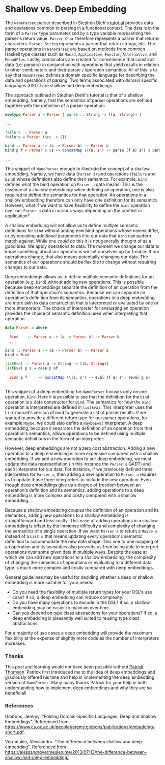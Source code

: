 # Shallow vs. Deep Embedding

The `NanoParsec` parser described in Stephen Dieh's [tutorial](http://dev.stephendiehl.com/fun/002_parsers.html)
provides data and operations common to parsing in a functional context. The data is in the form of a `Parser` type
parameterized by a type variable representing the parser's return value. `Parser Char` therefore represents a parser that returns
characters. `Parser String` represents a parser that return strings, etc. The parser operations in `NanoParsec` are based on methods
from common Haskell type classes such as `Monad`, `Applicative`, `Functor`, `Alternative`, and `MonadPlus`. Lastly, combinators are
created for convenience that construct data (i.e. parsers) in conjunction with operations that yield results in relation to other
combinators and their parser / operation semantics. All of this is to say that `NanoParsec` defines a domain specific language for
describing the data and operations of parsing. Two terms associated with domain specific languages (DSLs) are shallow and deep
embeddings.

The approach outlined in Stephen Diehl's tutorial is that of a shallow embedding. Namely, that the semantics of parser operations are
defined together with the definition of a parser operation:

```haskell
newtype Parser a = Parser { parse :: String -> [(a, String)] }

...

failure :: Parser a
failure = Parser (\cs -> [])

bind :: Parser a -> (a -> Parser b) -> Parser b
bind p f = Parser $ \s -> concatMap (\(a, s') -> parse (f a) s') $ parse p s

...
```

This snippet of `NanoParsec`  enough to illustrate the concept of a shallow embedding. Namely, we have data (`Parser a`)
and operations (`failure` and `bind`) whose definitions also define their semantics. For example, `bind` defines what the bind
operation on `Parser a` data means. This is the essence of a shallow embedding: when defining an operation, one is also required
to define the semantics for that operation. An operations in a shallow embedding therefore can only have one definition for its semantics.
However, what if we want to have flexibility to define the `bind` operation over our `Parser a` data in various ways depending on the context or application?

A shallow embedding will not allow us to define multiple semantic definitions for `bind` without adding new bind operations whose names differ, or by encoding
additional parameters into our data that `bind` can pattern match against. While one _could_ do this it is not generally thought of as a good idea. We apply
operations to data. The moment we change our data to know something about our operations we set ourselves up for trouble. If our operations change, that also means
potentially changing our data. The semantics of our operations should be flexible to change without requiring changes to our data.

Deep embeddings allows us to define multiple semantic definitions for an operation (e.g. `bind`) without adding new operations. This is possible because deep embeddings
separate the definition of an operation from the definition of that operation's semantics. Because we can separate an operation's definition from its semantics, operations
in a deep embedding are more akin to data construction that is interpreted or evaluated by one or more interpreters. The choice of interpreter for evaluating an operation
provides the choice of semantic definition used when interpreting that operation.

```haskell
data Parser a where
  ...
  Bind    :: Parser a -> (a -> Parser b) -> Parser b
  ...

bind :: Parser a -> (a -> Parser b) -> Parser b
bind = Bind

listEval :: Parser a -> String -> [(a, String)]
listEval p s = case p of
  ...
  Bind p f     -> concatMap (\(a, s') -> eval (f a) s') (eval p s)
  ...
```

This snippet of a deep embedding for `NanoParsec` focuses only on one operation, `bind`. Here it is possible to see that the definition for the `bind` operation
is a data constructor for `Bind`. The semantics for how the `bind` operation is interpreted are defined in `listEval`. This interpreter uses the `List` monad's version of
bind to generate a list of parser results. If we wanted to provide a different return type for our parser operations, for example `Maybe`, we could also define a `maybeEval`
interpreter. A deep embedding, because it separates the definition of an operation from that operation's semantics, allows operations to be defined using multiple semantic definitions in the form of an interpreter.

However, deep embeddings are not a zero cost abstraction. Adding a new operation to a deep embedding is more expensive compared with a shallow embedding. If we add a
new operation to our deep embedding, we must update the data representation (in this instance the `Parser a` GADT) and each interpreter for our data. For instance,
if we previously defined three interpreters for `Parser a`, then adding a new operation to `Parser a` requires us to update those three interpreters to include the
new operation. Even though deep embeddings give us a degree of freedom between an operation's definition and its semantics, adding operations to a deep embedding is more complex and costly compared with a shallow embedding.

Because a shallow embedding couples the definition of an operation and its semantics, adding new operations to a shallow embedding is straightforward and less costly. This
ease of adding operations in a shallow embedding is offset by the immense difficulty and complexity of changing the semantics of a single operation. If we want `Parser a` to
return a `Maybe a` instead of a `List a` that means updating every operation's semantic definition to accommodate the new data shape. This one to one mapping of an operation and
its semantics also prevents us from being able to interpret operations over some given data in multiple ways. Despite the ease at which we can add new operations to a shallow
embedding, the complexity of changing the semantics of operations or evaluating to a different data type is much more complex and costly compared with deep embeddings.

General guidelines may be useful for deciding whether a deep or shallow embedding is more suitable for your needs:

* Do you need the flexibility of multiple return types for your DSL's use case? If so, a deep embedding can reduce complexity.
* Do you have many operations to encode in the DSL? If so, a shallow embedding may be easier to maintain over time.
* Can you depend on type class abstractions for your operations? If so, a deep embedding is pleasantly well suited to reusing type class abstractions.

For a majority of use cases a deep embedding will provide the maximum flexibility at the expense of slightly more code as the number of interpreters increases.

### Thanks

This post and learning would not have been possible without [Patrick Thomson](https://github.com/patrickt). Patrick first introduced me to the idea of deep embeddings and
graciously offered his time and help in implementing the deep embedding version of `NanoParsec`. Many many thanks Patrick for your help in both understanding how to implement
deep embeddings and why they are so beneficial!

### References

Gibbons, Jeremy. "Folding Domain-Specific Languages: Deep and Shallow Embeddings". Referenced from https://www.cs.ox.ac.uk/people/jeremy.gibbons/publications/embedding-short.pdf.

Vermeulen, Alessandro. "The difference between shallow and deep embedding". Referenced from https://alessandrovermeulen.me/2013/07/13/the-difference-between-shallow-and-deep-embedding/
